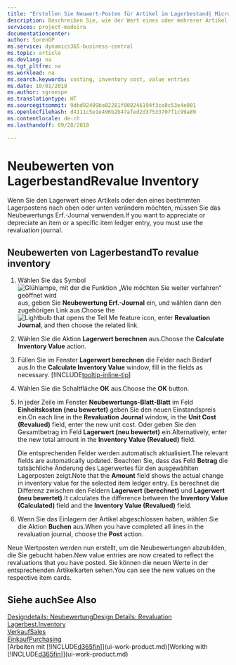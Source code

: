 ```yaml
---
title: "Erstellen Sie Neuwert-Posten für Artikel im Lagerbestand| Microsoft Docs"
description: Beschreiben Sie, wie der Wert eines oder mehrerer Artikel im Lager abgeschrieben oder neu bewertet wird, indem Sie den aktuellen, berechneten Wert buchen.
services: project-madeira
documentationcenter: 
author: SorenGP
ms.service: dynamics365-business-central
ms.topic: article
ms.devlang: na
ms.tgt_pltfrm: na
ms.workload: na
ms.search.keywords: costing, inventory cost, value entries
ms.date: 10/01/2018
ms.author: sgroespe
ms.translationtype: HT
ms.sourcegitcommit: 9dbd92409ba02281f008246194f3ce0c53e4e001
ms.openlocfilehash: d4111c5e1e496b2b47afed2d37533707f1c99a89
ms.contentlocale: de-ch
ms.lasthandoff: 09/28/2018

---
```

# <a name="revalue-inventory"></a><span data-ttu-id="d6963-103">Neubewerten von Lagerbestand</span><span class="sxs-lookup"><span data-stu-id="d6963-103">Revalue Inventory</span></span>
<span data-ttu-id="d6963-104">Wenn Sie den Lagerwert eines Artikels oder den eines bestimmten Lagerpostens nach oben oder unten verändern möchten, müssen Sie das Neubewertungs Erf.-Journal verwenden.</span><span class="sxs-lookup"><span data-stu-id="d6963-104">If you want to appreciate or depreciate an item or a specific item ledger entry, you must use the revaluation journal.</span></span>

## <a name="to-revalue-inventory"></a><span data-ttu-id="d6963-105">Neubewerten von Lagerbestand</span><span class="sxs-lookup"><span data-stu-id="d6963-105">To revalue inventory</span></span>
1. <span data-ttu-id="d6963-106">Wählen Sie das Symbol ![Glühlampe, mit der die Funktion „Wie möchten Sie weiter verfahren“ geöffnet wird](media/ui-search/search_small.png "Wie möchten Sie weiter verfahren?") aus, geben Sie **Neubewertung Erf.-Journal** ein, und wählen dann den zugehörigen Link aus.</span><span class="sxs-lookup"><span data-stu-id="d6963-106">Choose the ![Lightbulb that opens the Tell Me feature](media/ui-search/search_small.png "Tell me what you want to do") icon, enter **Revaluation Journal**, and then choose the related link.</span></span>
2. <span data-ttu-id="d6963-107">Wählen Sie die Aktion **Lagerwert berechnen** aus.</span><span class="sxs-lookup"><span data-stu-id="d6963-107">Choose the **Calculate Inventory Value** action.</span></span>
3. <span data-ttu-id="d6963-108">Füllen Sie im Fenster **Lagerwert berechnen** die Felder nach Bedarf aus.</span><span class="sxs-lookup"><span data-stu-id="d6963-108">In the **Calculate Inventory Value** window, fill in the fields as necessary.</span></span> [!INCLUDE[tooltip-inline-tip](includes/tooltip-inline-tip_md.md)]
4. <span data-ttu-id="d6963-109">Wählen Sie die Schaltfläche **OK** aus.</span><span class="sxs-lookup"><span data-stu-id="d6963-109">Choose the **OK** button.</span></span>
5. <span data-ttu-id="d6963-110">In jeder Zeile im Fenster **Neubewertungs-Blatt-Blatt** im Feld **Einheitskosten (neu bewertet)** geben Sie den neuen Einstandspreis ein.</span><span class="sxs-lookup"><span data-stu-id="d6963-110">On each line in the **Revaluation Journal** window, in the **Unit Cost (Revalued)** field, enter the new unit cost.</span></span> <span data-ttu-id="d6963-111">Oder geben Sie den Gesamtbetrag im Feld **Lagerwert (neu bewertet)** ein.</span><span class="sxs-lookup"><span data-stu-id="d6963-111">Alternatively, enter the new total amount in the **Inventory Value (Revalued)** field.</span></span>

    <span data-ttu-id="d6963-112">Die entsprechenden Felder werden automatisch aktualisiert.</span><span class="sxs-lookup"><span data-stu-id="d6963-112">The relevant fields are automatically updated.</span></span> <span data-ttu-id="d6963-113">Beachten Sie, dass das Feld **Betrag** die tatsächliche Änderung des Lagerwertes für den ausgewählten Lagerposten zeigt.</span><span class="sxs-lookup"><span data-stu-id="d6963-113">Note that the **Amount** field shows the actual change in inventory value for the selected item ledger entry.</span></span> <span data-ttu-id="d6963-114">Es berechnet die Differenz zwischen den Feldern **Lagerwert (berechnet)** und **Lagerwert (neu bewertet)**.</span><span class="sxs-lookup"><span data-stu-id="d6963-114">It calculates the difference between the **Inventory Value (Calculated)** field and the **Inventory Value (Revalued)** field.</span></span>
6. <span data-ttu-id="d6963-115">Wenn Sie das Einlagern der Artikel abgeschlossen haben, wählen Sie die Aktion **Buchen** aus.</span><span class="sxs-lookup"><span data-stu-id="d6963-115">When you have completed all lines in the revaluation journal, choose the **Post** action.</span></span>

<span data-ttu-id="d6963-116">Neue Wertposten werden nun erstellt, um die Neubewertungen abzubilden, die Sie gebucht haben.</span><span class="sxs-lookup"><span data-stu-id="d6963-116">New value entries are now created to reflect the revaluations that you have posted.</span></span> <span data-ttu-id="d6963-117">Sie können die neuen Werte in der entsprechenden Artikelkarten sehen.</span><span class="sxs-lookup"><span data-stu-id="d6963-117">You can see the new values on the respective item cards.</span></span>

## <a name="see-also"></a><span data-ttu-id="d6963-118">Siehe auch</span><span class="sxs-lookup"><span data-stu-id="d6963-118">See Also</span></span>
[<span data-ttu-id="d6963-119">Designdetails: Neubewertung</span><span class="sxs-lookup"><span data-stu-id="d6963-119">Design Details: Revaluation</span></span>](design-details-revaluation.md)  
[<span data-ttu-id="d6963-120">Lagerbest.</span><span class="sxs-lookup"><span data-stu-id="d6963-120">Inventory</span></span>](inventory-manage-inventory.md)  
[<span data-ttu-id="d6963-121">Verkauf</span><span class="sxs-lookup"><span data-stu-id="d6963-121">Sales</span></span>](sales-manage-sales.md)  
[<span data-ttu-id="d6963-122">Einkauf</span><span class="sxs-lookup"><span data-stu-id="d6963-122">Purchasing</span></span>](purchasing-manage-purchasing.md)  
<span data-ttu-id="d6963-123">[Arbeiten mit [!INCLUDE[d365fin](includes/d365fin_md.md)]](ui-work-product.md)</span><span class="sxs-lookup"><span data-stu-id="d6963-123">[Working with [!INCLUDE[d365fin](includes/d365fin_md.md)]](ui-work-product.md)</span></span>

